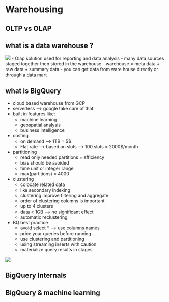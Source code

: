 # Warehousing

## OLTP vs OLAP

## what is a data warehouse ?
<img src="./images/">
- Olap solution used for reporting and data analysis
- many data sources staged together then stored in the warehouse
- warehouse = meta data + raw data + summary data
- you can get data from ware house directly or through a data mart

## what is BigQuery
- cloud based warehouse from GCP
- serverless --> google take care of that
- built in features like:
    - machine learning
    - geospatial analysis
    - business intelligence
- costing
    - on demand --> 1TB = 5$
    - Flat rate --> based on slots --> 100 slots = 2000$/month
- partitioning
    - read only needed partitions = efficiency
    - bias should be avoided
    - time unit or integer range
    - max(partitions) = 4000
- clustering
    - colocate related data
    - like secondary indexing
    - clustering improve filtering and aggregate
    - order of clustering columns is important
    - up to 4 clusters
    - data < 1GB --> no significant effect
    - automatic reclustering
- BQ best practice
    - avoid select * --> use columns names
    - price your queries before running
    - use clustering and partitioning
    - using streaming inserts with caution
    - materialize query results in stages
    
<img src="./images/">

## BigQuery Internals

## BigQuery & machine learning